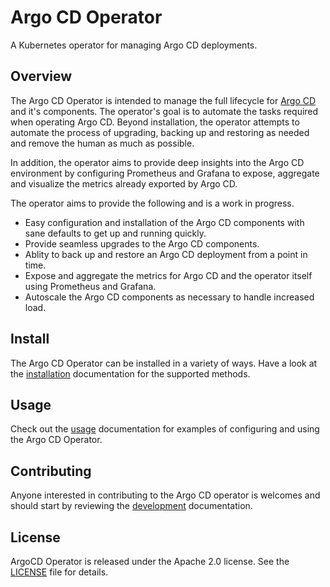 # Argo CD Operator

A Kubernetes operator for managing Argo CD deployments.

## Overview

The Argo CD Operator is intended to manage the full lifecycle for [Argo CD][argocd_home] and it's components. The 
operator's goal is to automate the tasks required when operating Argo CD. Beyond installation, the operator attempts to  
automate the process of upgrading, backing up and restoring as needed and remove the human as much as possible.

In addition, the operator aims to provide deep insights into the Argo CD environment by configuring Prometheus and 
Grafana to expose, aggregate and visualize the metrics already exported by Argo CD. 

The operator aims to provide the following and is a work in progress.

* Easy configuration and installation of the Argo CD components with sane defaults to get up and running quickly.
* Provide seamless upgrades to the Argo CD components.
* Ablity to back up and restore an Argo CD deployment from a point in time.
* Expose and aggregate the metrics for Argo CD and the operator itself using Prometheus and Grafana.
* Autoscale the Argo CD components as necessary to handle increased load.

## Install

The Argo CD Operator can be installed in a variety of ways. 
Have a look at the [installation][docs_install] documentation for the supported methods.

## Usage 

Check out the [usage][docs_usage] documentation for examples of configuring and using the Argo CD Operator. 

## Contributing

Anyone interested in contributing to the Argo CD operator is welcomes and 
should start by reviewing the [development][docs_dev] documentation.

## License

ArgoCD Operator is released under the Apache 2.0 license. See the [LICENSE][license_file] file for details.

[argocd_home]:https://argoproj.github.io/projects/argo-cd
[docs_dev]:./docs/development.md
[docs_install]:./docs/install.md
[docs_usage]:./docs/usage.md
[license_file]:./LICENSE
